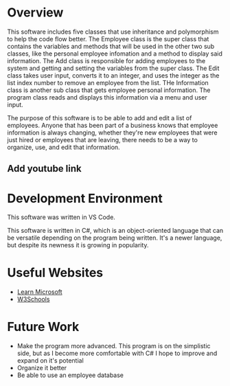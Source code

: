 # Overview

This software includes five classes that use inheritance and polymorphism to help the code flow better. The Employee class is the super class that contains the variables and methods that will be used in the other two sub classes, like the personal employee infomation and a method to display said information. The Add class is responsible for adding employees to the system and getting and setting the variables from the super class. The Edit class takes user input, converts it to an integer, and uses the integer as the list index number to remove an employee from the list. THe Information class is another sub class that gets employee personal information. The program class reads and displays this information via a menu and user input.

The purpose of this software is to be able to add and edit a list of employees. Anyone that has been part of a business knows that employee information is always changing, whether they're new employees that were just hired or employees that are leaving, there needs to be a way to organize, use, and edit that information. 

## Add youtube link

# Development Environment

This software was written in VS Code.

This software is written in C#, which is an object-oriented language that can be versatile depending on the program being written. It's a newer language, but despite its newness it is growing in popularity. 

# Useful Websites

- [Learn Microsoft](https://learn.microsoft.com/en-us/dotnet/csharp/)
- [W3Schools](https://www.w3schools.com/cs/index.php)

# Future Work

- Make the program more advanced. This program is on the simplistic side, but as I become more comfortable with C# I hope to improve and expand on it's potential
- Organize it better
- Be able to use an employee database

